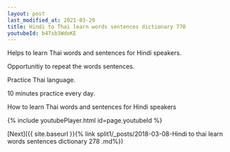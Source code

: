 ```yaml
---
layout: post
last_modified_at: 2021-03-29
title: Hindi to Thai learn words sentences dictionary 770 
youtubeId: b47xb3WdoKE
---
```

 
 
Helps to learn Thai words and sentences for Hindi speakers.

Opportunitiy to repeat the words sentences. 

Practice Thai language. 
 
10 minutes practice every day. 
 
How to learn Thai words and sentences for Hindi speakers 
 
{% include youtubePlayer.html id=page.youtubeId %}
 
 
[Next]({{ site.baseurl }}{% link  split1/_posts/2018-03-08-Hindi to thai learn words sentences dictionary 278 .md%})
 
